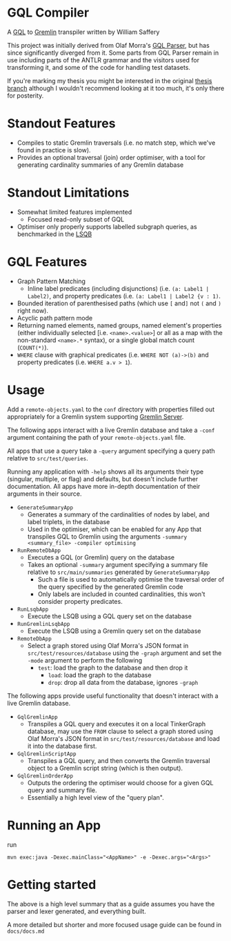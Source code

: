 # GQL Compiler

A [GQL](https://www.gqlstandards.org/home) to [Gremlin](https://tinkerpop.apache.org/docs/3.4.4/reference/#intro) transpiler written by William Saffery

This project was initially derived from Olaf Morra's [GQL Parser](https://github.com/OlofMorra/GQL-parser), but has since significantly diverged from it.
Some parts from GQL Parser remain in use including parts of the ANTLR grammar and the visitors used for transforming it, and some of the code for handling test datasets.

If you're marking my thesis you might be interested in the original [thesis branch](https://github.com/WSaffery/GQL-Compiler/tree/thesis) although I wouldn't recommend looking at it too much, it's only there for posterity.

# Standout Features

- Compiles to static Gremlin traversals (i.e. no match step, which we've found in practice is slow).
- Provides an optional traversal (join) order optimiser, with a tool for generating cardinality summaries of any Gremlin database

# Standout Limitations

- Somewhat limited features implemented
	- Focused read-only subset of GQL
- Optimiser only properly supports labelled subgraph queries, as benchmarked in the [LSQB](https://dl.acm.org/doi/pdf/10.1145/3461837.3464516)

# GQL Features

- Graph Pattern Matching
	- Inline label predicates (including disjunctions) (i.e. `(a: Label1 | Label2)`, and property predicates (i.e. `(a: Label1 | Label2 {v : 1)`.
- Bounded iteration of parenthesised paths (which use `[` and`]` not `(` and `)` right now).
- Acyclic path pattern mode
- Returning named elements, named groups, named element's properties (either individually selected \[i.e. `<name>.<value>`]  or all as a map with the non-standard `<name>.*` syntax), or a single global match count (`COUNT(*)`).
- `WHERE` clause with graphical predicates (i.e. `WHERE NOT (a)->(b)` and property predicates (i.e. `WHERE a.v > 1`).

# Usage

Add a `remote-objects.yaml` to the `conf` directory with properties filled out appropriately for a Gremlin system supporting [Gremlin Server](https://tinkerpop.apache.org/docs/3.4.4/reference/#gremlin-server).

The following apps interact with a live Gremlin database and take a `-conf` argument containing the path of your `remote-objects.yaml` file.

All apps that use a query take a `-query` argument specifying a query path relative to `src/test/queries`.

Running any application with `-help` shows all its arguments their type (singular, multiple, or flag) and defaults, but doesn't include further documentation.
All apps have more in-depth documentation of their arguments in their source.

- `GenerateSummaryApp`
	- Generates a summary of the cardinalities of nodes by label, and label triplets, in the database
	- Used in the optimiser, which can be enabled for any App that transpiles GQL to Gremlin using the arguments 
		`-summary <summary_file> -compiler optimising`
- `RunRemoteDbApp`
	- Executes a GQL (or Gremlin) query on the database
	- Takes an optional `-summary` argument specifying a summary file relative to `src/main/summaries` generated by `GenerateSummaryApp`
		- Such a file is used to automatically optimise the traversal order of the query specified by the generated Gremlin code
		- Only labels are included in counted cardinalities, this won't consider property predicates.		
- `RunLsqbApp`
	- Execute the LSQB using a GQL query set on the database
- `RunGremlinLsqbApp`
	- Execute the LSQB using a Gremlin query set on the database
 - `RemoteDbApp`
 	- Select a graph stored using Olaf Morra's JSON format in `src/test/resources/database`  using the `-graph` argument and set the `-mode` argument to perform the following
  		- `test`: load the graph to the database and then drop it
    		- `load`: load the graph to the database
      		- `drop`: drop all data from the database, ignores `-graph`     

The following apps provide useful functionality that doesn't interact with a live Gremlin database.

- `GqlGremlinApp`
	- Transpiles a GQL query and executes it on a local TinkerGraph database, may use the `FROM` clause to select a graph stored using Olaf Morra's JSON format in `src/test/resources/database` and load it into the database first.
- `GqlGremlinScriptApp`
	- Transpiles a GQL query, and then converts the Gremlin traversal object to a Gremlin script string (which is then output).
- `GqlGremlinOrderApp`
	- Outputs the ordering the optimiser would choose for a given GQL query and summary file.
	- Essentially a high level view of the "query plan".


# Running an App

run 

```
mvn exec:java -Dexec.mainClass="<AppName>" -e -Dexec.args="<Args>"
```

# Getting started

The above is a high level summary that as a guide assumes you have the parser and lexer generated, and everything built.

A more detailed but shorter and more focused usage guide can be found in `docs/docs.md`
